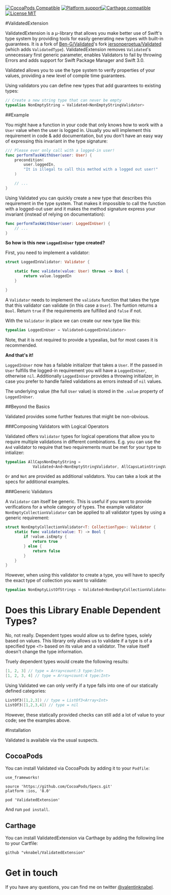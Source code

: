 [![CocoaPods Compatible](https://img.shields.io/cocoapods/v/ValidatedExtension.svg?style=flat-square)](https://cocoapods.org/pods/ExtensionValidated) [![Platform support](https://img.shields.io/badge/platform-ios%20%7C%20osx%20%7C%20tvos%20%7C%20watchos-lightgrey.svg?style=flat-square)](https://github.com/vknabel/ValidatedExtension/blob/master/LICENSE.md)[![Carthage compatible](https://img.shields.io/badge/Carthage-compatible-4BC51D.svg?style=flat-square)](https://github.com/Carthage/Carthage) [![License MIT](https://img.shields.io/badge/license-MIT-blue.svg?style=flat-square)](https://github.com/vknabel/ValidatedExtension/blob/master/LICENSE.md)


#ValidatedExtension

ValidatedExtension is a μ-library that allows you make better use of Swift's type system by providing tools for easily generating new types with built-in guarantees. It is a fork of [Ben-G/Validated](https://github.com/Ben-G/Validated)'s fork [jersonperpetua/Validated](https://github.com/jersonperpetua/Validated) (which adds `ValidatedType`). ValidatedExtension removes `Validated`'s unnecessary first generic parameter, enables Validators to fail by throwing Errors and adds support for Swift Package Manager and Swift 3.0.
 
Validated allows you to use the type system to verify properties of your values, providing a new level of compile time guarantees.

Using validators you can define new types that add guarantees to existing types:

```swift
// Create a new string type that can never be empty
typealias NonEmptyString = Validated<NonEmptyStringValidator>
```

##Example

You might have a function in your code that only knows how to work with a `User` value when the user is logged in. Usually you will implement this requirement in code & add documentation, but you don't have an easy way of expressing this invariant in the type signature:

```swift
/// Please ever only call with a logged-in user!
func performTaskWithUser(user: User) {
    precondition(
    	user.loggedIn, 
    	"It is illegal to call this method with a logged out user!"
    )

	// ...
}
```

Using Validated you can quickly create a new type that describes this requirement in the type system. That makes it impossible to call the function with a logged-out user and it makes the method signature express your invariant (instead of relying on documentation):

```swift
func performTaskWithUser(user: LoggedInUser) {
	// ...
}
```

**So how is this new `LoggedInUser` type created?**

First, you need to implement a validator:

```swift
struct LoggedInValidator: Validator {

    static func validate(value: User) throws -> Bool {
        return value.loggedIn
    }

}
```
A `Validator` needs to implement the `validate` function that takes the type that this validator can validate (in this case a `User`). The funtion returns a `Bool`. Return `true` if the requirements are fulfilled and `false` if not.

With the `Validator` in place we can create our new type like this:

```swift
typealias LoggedInUser = Validated<LoggedInValidator>
```

Note, that it is not required to provide a typealias, but for most cases it is recommended.

**And that's it!**

`LoggedInUser` now has a failable initializer that takes a `User`. If the passed in `User` fulfills the logged-in requirement you will have a `LoggedInUser`, otherwise `nil`. Additionally `LoggedInUser` provides a throwing initializer, in case you prefer to handle failed validations as errors instead of `nil` values.

The underlying value (the full `User` value) is stored in the `.value` property of `LoggedInUser`.

##Beyond the Basics

Validated provides some further features that might be non-obvious.

###Composing Validators with Logical Operators

Validated offers `Validator` types for logical operations that allow you to require multiple validations in different combinations. E.g. you can use the `And` validator to require that two requirements must be met for your type to intializer:

```swift
typealias AllCapsNonEmptyString =
            Validated<And<NonEmptyStringValidator, AllCapsLatinStringValidator>>
```
`Or` and `Not` are provided as additional validators. You can take a look at the specs for additional examples.

###Generic Validators

A `Validator` can itself be generic. This is useful if you want to provide verifications for a whole category of types. The example validator `NonEmptyCollectionValidator` can be applied to all validator types by using a generic requirement:

```swift
struct NonEmptyCollectionValidator<T: CollectionType>: Validator {
    static func validate(value: T) -> Bool {
        if !value.isEmpty {
            return true
        } else {
            return false
        }
    }
}
```
However, when using this validator to create a type, you will have to specify the exact type of collection you want to validate:

```swift
typealias NonEmptyListOfStrings = Validated<NonEmptyCollectionValidator<[String]>>
```

# Does this Library Enable Dependent Types?

No, not really. Dependent types would allow us to define types, solely based on values. This library only allows us to validate if a type is of a specified type `<T>` based on its value and a validator. The value itself doesn't change the type information. 

Truely dependent types would create the following results:
```swift
[1, 2, 3] // type = Array<count:3 type:Int>
[1, 2, 3, 4] // type = Array<count:4 type:Int>
```

Using Validated we can only verify if a type falls into one of our statically defined categories:
```swift
ListOf3([1,2,3]) // type = ListOf3<Array<Int>
ListOf3([1,2,3,4]) // type = nil
```

However, these statically provided checks can still add a lot of value to your code; see the examples above.

#Installation

Validated is available via the usual suspects.

## CocoaPods

You can install Validated via CocoaPods by adding it to your `Podfile`:

	use_frameworks!

	source 'https://github.com/CocoaPods/Specs.git'
	platform :ios, '8.0'

	pod 'ValidatedExtension'

And run `pod install`.

## Carthage

You can install ValidatedExtension via Carthage by adding the following line to your Cartfile:

    github "vknabel/ValidatedExtension"


# Get in touch

If you have any questions, you can find me on twitter [@valentinknabel](https://twitter.com/valentinknabel).
